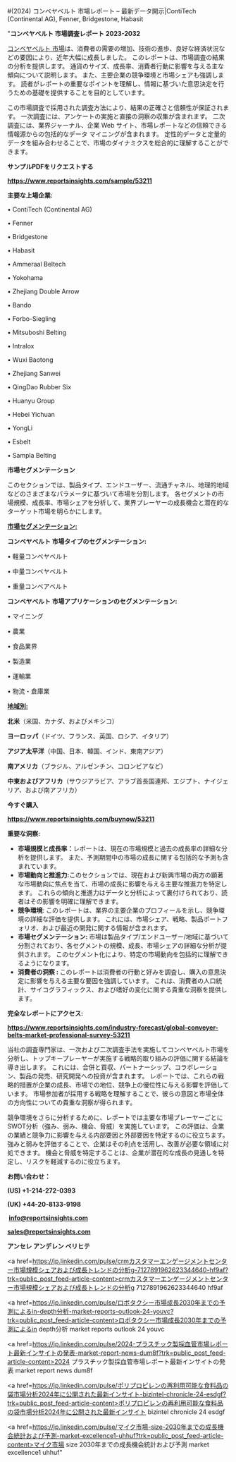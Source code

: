 #(2024) コンベヤベルト 市場レポート – 最新データ開示|ContiTech (Continental AG), Fenner, Bridgestone, Habasit

"<strong>コンベヤベルト 市場調査レポート 2023-2032</strong>

<a href=https://www.reportsinsights.com/sample/53211>コンベヤベルト 市場</a>は、消費者の需要の増加、技術の進歩、良好な経済状況などの要因により、近年大幅に成長しました。 このレポートは、市場調査の結果の分析を提供します。 通貨のサイズ、成長率、消費者行動に影響を与える主な傾向について説明します。 また、主要企業の競争環境と市場シェアも強調します。 読者がレポートの重要なポイントを理解し、情報に基づいた意思決定を行うための基礎を提供することを目的としています。

この市場調査で採用された調査方法により、結果の正確さと信頼性が保証されます。 一次調査には、アンケートの実施と直接の洞察の収集が含まれます。 二次調査には、業界ジャーナル、企業 Web サイト、市場レポートなどの信頼できる情報源からの包括的なデータ マイニングが含まれます。 定性的データと定量的データを組み合わせることで、市場のダイナミクスを総合的に理解することができます。

<strong><b>サンプルPDFをリクエストする</b></strong>

<a href=https://www.reportsinsights.com/sample/53211><strong><u>https://www.reportsinsights.com/sample/53211</u></strong></a>

<strong>主要な上場企業:</strong>

• ContiTech (Continental AG)

• Fenner

• Bridgestone

• Habasit

• Ammeraal Beltech

• Yokohama

• Zhejiang Double Arrow

• Bando

• Forbo-Siegling

• Mitsuboshi Belting

• Intralox

• Wuxi Baotong

• Zhejiang Sanwei

• QingDao Rubber Six

• Huanyu Group

• Hebei Yichuan

• YongLi

• Esbelt

• Sampla Belting

<strong>市場セグメンテーション</strong>

このセクションでは、製品タイプ、エンドユーザー、流通チャネル、地理的地域などのさまざまなパラメータに基づいて市場を分割します。 各セグメントの市場規模、成長率、市場シェアを分析して、業界プレーヤーの成長機会と潜在的なターゲット市場を明らかにします。

<strong><u>市場セグメンテーション</u></strong><strong><u>:</u></strong>

<strong>コンベヤベルト 市場タイプのセグメンテーション:</strong>

• 軽量コンベヤベルト

• 中量コンベヤベルト

• 重量コンベアベルト

<strong>コンベヤベルト 市場アプリケーションのセグメンテーション:</strong>

• マイニング

• 農業

• 食品業界

• 製造業

• 運輸業

• 物流・倉庫業

<strong><u>地域別</u></strong><strong><u>:</u></strong>

<strong>北米</strong>（米国、カナダ、およびメキシコ）

<strong>ヨーロッパ</strong>（ドイツ、フランス、英国、ロシア、イタリア）

<strong>アジア太平洋</strong>（中国、日本、韓国、インド、東南アジア）

<strong>南アメリカ</strong>（ブラジル、アルゼンチン、コロンビアなど）

<strong>中東およびアフリカ</strong>（サウジアラビア、アラブ首長国連邦、エジプト、ナイジェリア、および南アフリカ）

<strong>今すぐ購入</strong>

<a href=https://www.reportsinsights.com/buynow/53211><strong><u>https://www.reportsinsights.com/buynow/53211</u></strong></a>

<strong>重要な洞察:</strong>
<ul>
  <li><strong>市場規模と成長率：</strong>レポートは、現在の市場規模と過去の成長率の詳細な分析を提供します。 また、予測期間中の市場の成長に関する包括的な予測も含まれています。</li>
  <li><strong>市場動向と推進力:</strong>このセクションでは、現在および新興市場の両方の顕著な市場動向に焦点を当て、市場の成長に影響を与える主要な推進力を特定します。 これらの傾向と推進力はデータと分析によって裏付けられており、読者はその影響を明確に理解できます。</li>
  <li><strong>競争環境</strong>: このレポートは、業界の主要企業のプロフィールを示し、競争環境の詳細な評価を提供します。 これには、市場シェア、戦略、製品ポートフォリオ、および最近の開発に関する情報が含まれます。</li>
  <li><strong>市場セグメンテーション: </strong>市場は製品タイプ/エンドユーザー/地域に基づいて分割されており、各セグメントの規模、成長、市場シェアの詳細な分析が提供されます。 このセグメント化により、特定の市場動向を包括的に理解できるようになります。</li>
  <li><strong>消費者の洞察 : </strong>このレポートは消費者の行動と好みを調査し、購入の意思決定に影響を与える主要な要因を強調しています。 これは、消費者の人口統計、サイコグラフィックス、および嗜好の変化に関する貴重な洞察を提供します。</li>
</ul>
<strong>完全なレポートにアクセス:</strong>

<a href=https://www.reportsinsights.com/industry-forecast/global-conveyer-belts-market-professional-survey-53211><strong><u><b>https://www.reportsinsights.com/industry-forecast/global-conveyer-belts-market-professional-survey-53211</b></u></strong></a>

当社の調査専門家は、一次および二次調査手法を実施してコンベヤベルト市場を分析し、トップキープレーヤーが実施する戦略的取り組みの評価に関する結論を導き出します。 これには、合併と買収、パートナーシップ、コラボレーション、製品の発売、研究開発への投資が含まれます。 レポートでは、これらの戦略的措置が企業の成長、市場での地位、競争上の優位性に与える影響を評価しています。 市場参加者が採用する戦略を理解することで、彼らの意図と市場全体の方向性についての貴重な洞察が得られます。

競争環境をさらに分析するために、レポートでは主要な市場プレーヤーごとにSWOT分析（強み、弱み、機会、脅威）を実施しています。 この評価は、企業の業績と競争力に影響を与える内部要因と外部要因を特定するのに役立ちます。 強みと弱みを評価することで、企業はその利点を活用し、改善が必要な領域に対処できます。 機会と脅威を特定することは、企業が潜在的な成長の見通しを特定し、リスクを軽減するのに役立ちます。

<strong>お問い合わせ：</strong>

<strong>(US) +1-214-272-0393</strong>

<strong>(UK) +44-20-8133-9198</strong>

<strong> </strong><a href=info@reportsinsights.com><strong><u>info@reportsinsights.com</u></strong></a>

<a href=sales@reportsinsights.com><strong><u>sales@reportsinsights.com</u></strong></a>

<strong>アンセレ アンデレン ベリヒテ</strong>

<a href=https://jp.linkedin.com/pulse/crmカスタマーエンゲージメントセンター市場規模シェアおよび成長トレンドの分析g-7127891962623344640-hf9af?trk=public_post_feed-article-content>crmカスタマーエンゲージメントセンター市場規模シェアおよび成長トレンドの分析g 7127891962623344640 hf9af</a>

<a href=https://jp.linkedin.com/pulse/ロボタクシー市場成長2030年までの予測によるin-depth分析-market-reports-outlook-24-youvc?trk=public_post_feed-article-content>ロボタクシー市場成長2030年までの予測によるin depth分析 market reports outlook 24 youvc</a>

<a href=https://jp.linkedin.com/pulse/2024-プラスチック製採血管市場レポート最新インサイトの発表-market-report-news-dum8f?trk=public_post_feed-article-content>2024 プラスチック製採血管市場レポート最新インサイトの発表 market report news dum8f</a>

<a href=https://jp.linkedin.com/pulse/ポリプロピレンの再利用可能な食料品の袋市場分析2024年に公開された最新インサイト-bizintel-chronicle-24-esdgf?trk=public_post_feed-article-content>ポリプロピレンの再利用可能な食料品の袋市場分析2024年に公開された最新インサイト bizintel chronicle 24 esdgf</a>

<a href=https://jp.linkedin.com/pulse/マイク市場-size-2030年までの成長機会統計および予測-market-excellence1-uhhuf?trk=public_post_feed-article-content>マイク市場 size 2030年までの成長機会統計および予測 market excellence1 uhhuf</a>"
